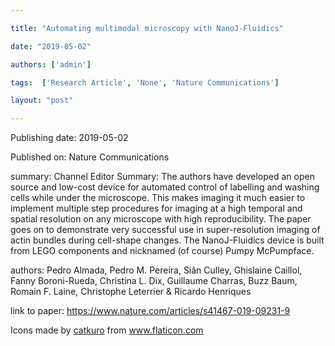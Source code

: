 ---
title: "Automating multimodal microscopy with NanoJ-Fluidics"
date: "2019-05-02"
authors: ['admin']
tags:  ['Research Article', 'None', 'Nature Communications']
layout: "post"
---
Publishing date: 2019-05-02

Published on: Nature Communications

summary: Channel Editor Summary: The authors have developed an open source and low-cost device for automated control of labelling and washing cells while under the microscope. This makes imaging it much easier to implement multiple step procedures for imaging at a high temporal and spatial resolution on any microscope with high reproducibility. The paper goes on to demonstrate very successful use in super-resolution imaging of actin bundles during cell-shape changes. The NanoJ-Fluidics device is built from LEGO components and nicknamed (of course) Pumpy McPumpface.

authors: Pedro Almada, Pedro M. Pereira, Siân Culley, Ghislaine Caillol, Fanny Boroni-Rueda, Christina L. Dix, Guillaume Charras, Buzz Baum, Romain F. Laine, Christophe Leterrier & Ricardo Henriques 

link to paper: https://www.nature.com/articles/s41467-019-09231-9

Icons made by <a href="https://www.flaticon.com/free-icon/bookshelves_3576884" title="catkuro">catkuro</a> from <a href="https://www.flaticon.com/" title="Flaticon"> www.flaticon.com</a>